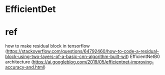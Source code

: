 # EfficientDet

# ref
how to make residual block in tensorflow (https://stackoverflow.com/questions/64792460/how-to-code-a-residual-block-using-two-layers-of-a-basic-cnn-algorithm-built-wit)
EfficientNetB0 architecture (https://ai.googleblog.com/2019/05/efficientnet-improving-accuracy-and.html)